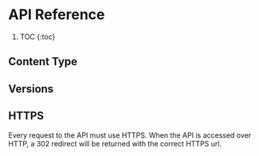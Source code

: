 # API Reference

1. TOC
{:toc}

## Content Type

## Versions

## HTTPS

Every request to the API must use HTTPS. When the API is accessed over HTTP,
a 302 redirect will be returned with the correct HTTPS url.

